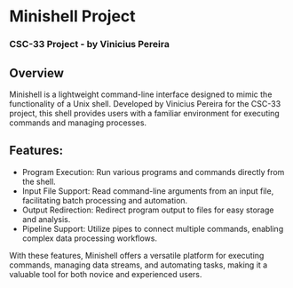 # Minishell Project
### CSC-33 Project - by Vinicius Pereira

## Overview
Minishell is a lightweight command-line interface designed to mimic the functionality of a Unix shell. Developed by Vinicius Pereira for the CSC-33 project, this shell provides users with a familiar environment for executing commands and managing processes.

## Features:
- Program Execution: Run various programs and commands directly from the shell.
- Input File Support: Read command-line arguments from an input file, facilitating batch processing and automation.
- Output Redirection: Redirect program output to files for easy storage and analysis.
- Pipeline Support: Utilize pipes to connect multiple commands, enabling complex data processing workflows.
  
With these features, Minishell offers a versatile platform for executing commands, managing data streams, and automating tasks, making it a valuable tool for both novice and experienced users.

